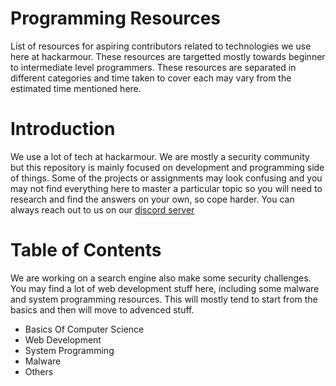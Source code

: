 # Programming Resources
List of resources for aspiring contributors related to technologies we use here at hackarmour. These resources are targetted mostly towards beginner to intermediate level programmers. These resources are separated in different categories and time taken to cover each may vary from the estimated time mentioned here.

# Introduction
We use a lot of tech at hackarmour. We are mostly a security community but this repository is mainly focused on development and programming side of things. Some of the projects or assignments may look confusing and you may not find everything here to master a particular topic so you will need to research and find the answers on your own, so cope harder. You can always reach out to us on our [discord server](https://discord.gg/ePAVq2frFB)

# Table of Contents
We are working on a search engine also make some security challenges. You may find a lot of web development stuff here, including some malware and system programming resources. This will mostly tend to start from the basics and then will move to advenced stuff.
- Basics Of Computer Science
- Web Development
- System Programming
- Malware
- Others
